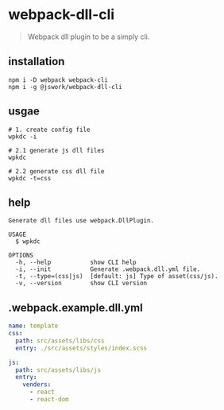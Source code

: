 # webpack-dll-cli
> Webpack dll plugin to be a simply cli.

## installation
```shell
npm i -D webpack webpack-cli 
npm i -g @jswork/webpack-dll-cli
```

## usgae
```shell
# 1. create config file
wpkdc -i

# 2.1 generate js dll files
wpkdc

# 2.2 generate css dll file
wpkdc -t=css
```

## help
```
Generate dll files use webpack.DllPlugin.

USAGE
  $ wpkdc

OPTIONS
  -h, --help           show CLI help
  -i, --init           Generate .webpack.dll.yml file.
  -t, --type=(css|js)  [default: js] Type of asset(css/js).
  -v, --version        show CLI version
```

## .webpack.example.dll.yml
```yml
name: template
css:
  path: src/assets/libs/css
  entry: ./src/assets/styles/index.scss

js:
  path: src/assets/libs/js
  entry:
    venders:
      - react
      - react-dom
```
